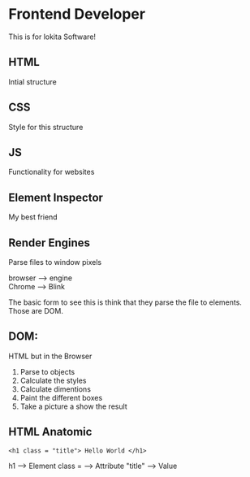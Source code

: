# Frontend Developer 
This is for lokita Software!

## HTML
Intial structure

## CSS
Style for this structure

## JS
Functionality for websites

## Element Inspector 
My best friend 


## Render Engines 
Parse files to window pixels

browser --> engine  
Chrome --> Blink 

The basic form to see this is think that they parse the file to elements. Those are DOM. 

## DOM:
HTML but in the Browser

1. Parse to objects 
2. Calculate the styles
3. Calculate dimentions
4. Paint the different boxes 
5. Take a picture a show the result

## HTML Anatomic 

```
<h1 class = "title"> Hello World </h1>
```

h1 --> Element
class = --> Attribute 
"title" --> Value 
